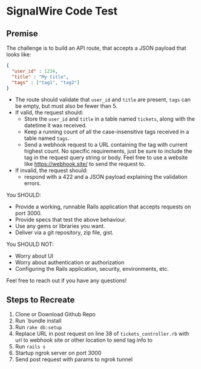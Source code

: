 # SignalWire Code Test 

## Premise
The challenge is to build an API route, that accepts a JSON payload that looks like:

```json
{
  "user_id" : 1234,
  "title" : "My title",
  "tags" : ["tag1", "tag2"]
}
```

* The route should validate that `user_id` and `title` are present, `tags` can be empty, but must also be fewer than 5.
* If valid, the request should:
    * Store the `user_id` and `title` in a table named `tickets`, along with the datetime it was received.
    * Keep a running count of all the case-insensitive tags received in a table named `tags`.
    * Send a webhook request to a URL containing the tag with current highest count. No specific requirements, just be sure to include the tag in the request query string or body. Feel free to use a website like https://webhook.site/ to send the request to.
* If invalid, the request should:
    * respond with a 422 and a JSON payload explaining the validation errors.

You SHOULD:
* Provide a working, runnable Rails application that accepts requests on port 3000.
* Provide specs that test the above behaviour.
* Use any gems or libraries you want.
* Deliver via a git repository, zip file, gist.

You SHOULD NOT:
* Worry about UI
* Worry about authentication or authorization
* Configuring the Rails application, security, environments, etc.

Feel free to reach out if you have any questions!

## Steps to Recreate 

1. Clone or Download Github Repo 
2. Run `bundle install  
3. Run `rake db:setup` 
4. Replace URL in post request on line 38 of `tickets_controller.rb` with url to webhook site or other location to send tag info to
5. Run `rails s` 
6. Startup ngrok server on port 3000
7. Send post request with params to ngrok tunnel 

